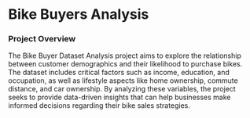 # Bike Buyers Analysis

### Project Overview
The Bike Buyer Dataset Analysis project aims to explore the relationship between customer demographics and their likelihood to purchase bikes. The dataset includes critical factors such as income, education, and occupation, as well as lifestyle aspects like home ownership, commute distance, and car ownership. By analyzing these variables, the project seeks to provide data-driven insights that can help businesses make informed decisions regarding their bike sales strategies.


